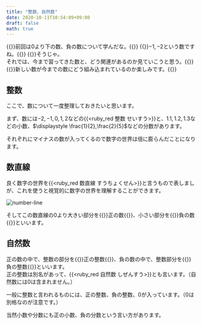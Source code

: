 ```yaml
---
title: "整数、自然数"
date: 2020-10-11T10:54:09+09:00
draft: false
math: true
---
```


{{<balloon-left>}}前回は$0$より下の数、負の数について学んだな。{{</balloon-left>}}
{{<balloon-right>}}$-1,-2$という数ですね。{{</balloon-right>}}
{{<balloon-left>}}そうじゃ。  
それでは、今まで習ってきた数と、どう関連があるのか見ていこうと思う。{{</balloon-left>}}
{{<balloon-right>}}新しい数が今までの数にどう組み込まれているのか楽しみです。{{</balloon-right>}}

## 整数
ここで、数について一度整理しておきたいと思います。

まず、数には$-2,-1,0,1,2$などの{{<ruby_red 整数 せいすう>}}と、$1.1,1.2,1.3$などの小数、$\displaystyle \frac{1}{2},\frac{2}{5}$などの分数があります。

それぞれにマイナスの数が入ってくるので数字の世界は倍に膨らんだことになります。

## 数直線
良く数字の世界を{{<ruby_red 数直線 すうちょくせん>}}と言うもので表しましが、これを使うと視覚的に数字の世界を理解することができます。

![number-line](/math/number-line.png)

そしてこの数直線の$0$より大きい部分を{{<red>}}正の数{{</red>}}、小さい部分を{{<red>}}負の数{{</red>}}といいます。

## 自然数
正の数の中で、整数の部分を{{<red>}}正の整数{{</red>}}、負の数の中で、整数部分を{{<red>}}負の整数{{</red>}}といいます。  
正の整数は別名があって、{{<ruby_red 自然数 しぜんすう>}}とも言います。（自然数には$0$は含まれません。）

一般に整数と言われるものには、正の整数、負の整数、$0$が入っています。（$0$は別格なのが注意です。）

当然小数や分数にも正の小数、負の分数という言い方があります。
